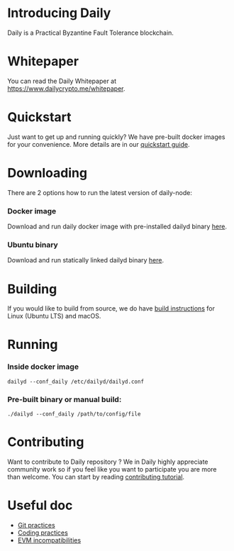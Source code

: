 # Introducing Daily

Daily is a Practical Byzantine Fault Tolerance blockchain.


# Whitepaper
You can read the Daily Whitepaper at https://www.dailycrypto.me/whitepaper.


# Quickstart
Just want to get up and running quickly? We have pre-built docker images for your convenience.
More details are in our [quickstart guide](doc/quickstart_guide.md).


# Downloading
There are 2 options how to run the latest version of daily-node:

### Docker image
Download and run daily docker image with pre-installed dailyd binary [here](https://hub.docker.com/r/daily/daily-node).

### Ubuntu binary
Download and run statically linked dailyd binary [here](https://github.com/dailycrypto-me/daily-node/releases).


# Building
If you would like to build from source, we do have [build instructions](doc/building.md) for Linux (Ubuntu LTS) and macOS.


# Running

### Inside docker image
    dailyd --conf_daily /etc/dailyd/dailyd.conf

### Pre-built binary or manual build:
    ./dailyd --conf_daily /path/to/config/file


# Contributing
Want to contribute to Daily repository ? We in Daily highly appreciate community work so if you feel like you want to
participate you are more than welcome. You can start by reading [contributing tutorial](doc/contributing.md).


# Useful doc
- [Git practices](doc/git_practices.md)
- [Coding practices](doc/coding_practices.md)
- [EVM incompatibilities](doc/evm_incompatibilities.md)
